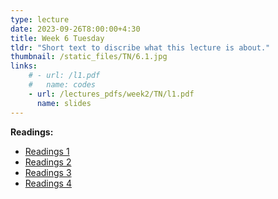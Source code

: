 ```yaml
---
type: lecture
date: 2023-09-26T8:00:00+4:30
title: Week 6 Tuesday
tldr: "Short text to discribe what this lecture is about."
thumbnail: /static_files/TN/6.1.jpg
links: 
    # - url: /l1.pdf
    #   name: codes
    - url: /lectures_pdfs/week2/TN/l1.pdf
      name: slides
---
```

**Readings:**
- [Readings 1](/readings_pdfs/week2/TH/r1.pdf)
- [Readings 2](/readings_pdfs/week2/TH/r2.pdf)
- [Readings 3](/readings_pdfs/week2/TH/r3.pdf)
- [Readings 4](/readings_pdfs/week2/TH/r4.pdf)


